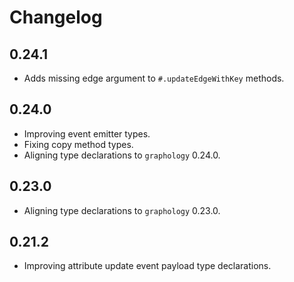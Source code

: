 # Changelog

## 0.24.1

- Adds missing edge argument to `#.updateEdgeWithKey` methods.

## 0.24.0

- Improving event emitter types.
- Fixing copy method types.
- Aligning type declarations to `graphology` 0.24.0.

## 0.23.0

- Aligning type declarations to `graphology` 0.23.0.

## 0.21.2

- Improving attribute update event payload type declarations.
